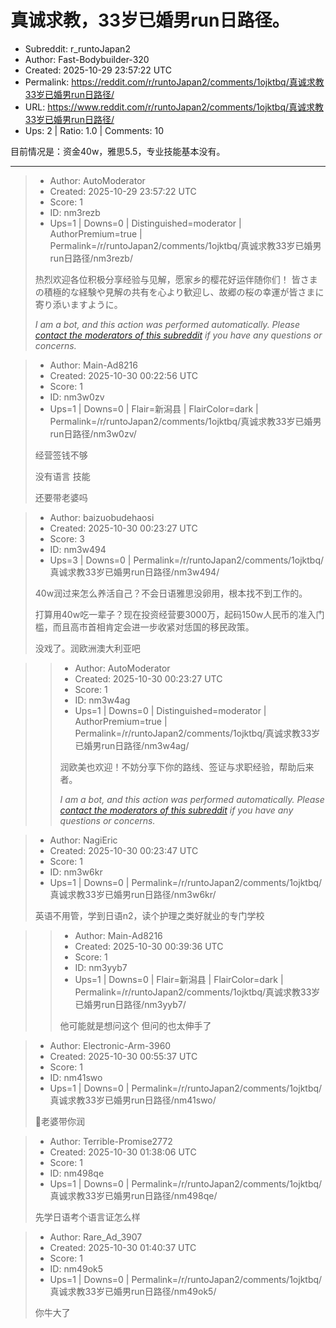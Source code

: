 # 真诚求教，33岁已婚男run日路径。

- Subreddit: r_runtoJapan2
- Author: Fast-Bodybuilder-320
- Created: 2025-10-29 23:57:22 UTC
- Permalink: https://reddit.com/r/runtoJapan2/comments/1ojktbq/真诚求教33岁已婚男run日路径/
- URL: https://www.reddit.com/r/runtoJapan2/comments/1ojktbq/真诚求教33岁已婚男run日路径/
- Ups: 2 | Ratio: 1.0 | Comments: 10


目前情况是：资金40w，雅思5.5，专业技能基本没有。


---

> - Author: AutoModerator
> - Created: 2025-10-29 23:57:22 UTC
> - Score: 1
> - ID: nm3rezb
> - Ups=1 | Downs=0 | Distinguished=moderator | AuthorPremium=true | Permalink=/r/runtoJapan2/comments/1ojktbq/真诚求教33岁已婚男run日路径/nm3rezb/
>
> 热烈欢迎各位积极分享经验与见解，愿家乡的樱花好运伴随你们！
> 皆さまの積極的な経験や見解の共有を心より歓迎し、故郷の桜の幸運が皆さまに寄り添いますように。
> 
> *I am a bot, and this action was performed automatically. Please [contact the moderators of this subreddit](/message/compose/?to=/r/runtoJapan2) if you have any questions or concerns.*

> - Author: Main-Ad8216
> - Created: 2025-10-30 00:22:56 UTC
> - Score: 1
> - ID: nm3w0zv
> - Ups=1 | Downs=0 | Flair=新潟县 | FlairColor=dark | Permalink=/r/runtoJapan2/comments/1ojktbq/真诚求教33岁已婚男run日路径/nm3w0zv/
>
> 经营签钱不够 
> 
> 没有语言 技能
> 
> 还要带老婆吗

> - Author: baizuobudehaosi
> - Created: 2025-10-30 00:23:27 UTC
> - Score: 3
> - ID: nm3w494
> - Ups=3 | Downs=0 | Permalink=/r/runtoJapan2/comments/1ojktbq/真诚求教33岁已婚男run日路径/nm3w494/
>
> 40w润过来怎么养活自己？不会日语雅思没卵用，根本找不到工作的。
> 
> 打算用40w吃一辈子？现在投资经营要3000万，起码150w人民币的准入门槛，而且高市首相肯定会进一步收紧对恁国的移民政策。
> 
> 没戏了。润欧洲澳大利亚吧

>> - Author: AutoModerator
>> - Created: 2025-10-30 00:23:27 UTC
>> - Score: 1
>> - ID: nm3w4ag
>> - Ups=1 | Downs=0 | Distinguished=moderator | AuthorPremium=true | Permalink=/r/runtoJapan2/comments/1ojktbq/真诚求教33岁已婚男run日路径/nm3w4ag/
>>
>> 润欧美也欢迎！不妨分享下你的路线、签证与求职经验，帮助后来者。
>> 
>> 
>> *I am a bot, and this action was performed automatically. Please [contact the moderators of this subreddit](/message/compose/?to=/r/runtoJapan2) if you have any questions or concerns.*

> - Author: NagiEric
> - Created: 2025-10-30 00:23:47 UTC
> - Score: 1
> - ID: nm3w6kr
> - Ups=1 | Downs=0 | Permalink=/r/runtoJapan2/comments/1ojktbq/真诚求教33岁已婚男run日路径/nm3w6kr/
>
> 英语不用管，学到日语n2，读个护理之类好就业的专门学校

>> - Author: Main-Ad8216
>> - Created: 2025-10-30 00:39:36 UTC
>> - Score: 1
>> - ID: nm3yyb7
>> - Ups=1 | Downs=0 | Flair=新潟县 | FlairColor=dark | Permalink=/r/runtoJapan2/comments/1ojktbq/真诚求教33岁已婚男run日路径/nm3yyb7/
>>
>> 他可能就是想问这个 但问的也太伸手了

> - Author: Electronic-Arm-3960
> - Created: 2025-10-30 00:55:37 UTC
> - Score: 1
> - ID: nm41swo
> - Ups=1 | Downs=0 | Permalink=/r/runtoJapan2/comments/1ojktbq/真诚求教33岁已婚男run日路径/nm41swo/
>
> 🤣老婆带你润

> - Author: Terrible-Promise2772
> - Created: 2025-10-30 01:38:06 UTC
> - Score: 1
> - ID: nm498qe
> - Ups=1 | Downs=0 | Permalink=/r/runtoJapan2/comments/1ojktbq/真诚求教33岁已婚男run日路径/nm498qe/
>
> 先学日语考个语言证怎么样

> - Author: Rare_Ad_3907
> - Created: 2025-10-30 01:40:37 UTC
> - Score: 1
> - ID: nm49ok5
> - Ups=1 | Downs=0 | Permalink=/r/runtoJapan2/comments/1ojktbq/真诚求教33岁已婚男run日路径/nm49ok5/
>
> 你牛大了
